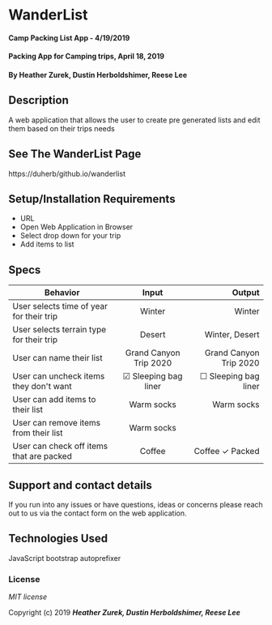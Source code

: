 # WanderList

#### Camp Packing List App - 4/19/2019

#### Packing App for Camping trips, April 18, 2019


#### By **Heather Zurek, Dustin Herboldshimer, Reese Lee**

## Description

A web application that allows the user to create pre generated lists and edit them based on their trips needs

## See The WanderList Page

https://duherb/github.io/wanderlist

## Setup/Installation Requirements

* URL
* Open Web Application in Browser
* Select drop down for your trip
* Add items to list


## Specs

| Behavior | Input | Output |
| ------------- |:-------------:| -----:|
| User selects time of year for their trip | Winter | Winter |
| User selects terrain type for their trip | Desert | Winter, Desert |
| User can name their list | Grand Canyon Trip 2020 | Grand Canyon Trip 2020 |
| User can uncheck items they don't want | ☑ Sleeping bag liner | ☐ Sleeping bag liner |
| User can add items to their list | Warm socks | Warm socks |
| User can remove items from their list | Warm socks | |
| User can check off items that are packed | Coffee | Coffee ✓ Packed |

## Support and contact details

If you run into any issues or have questions, ideas or concerns please reach out to us via the contact form on the web application.

## Technologies Used

JavaScript
bootstrap
autoprefixer

### License

*MIT license*

Copyright (c) 2019 **_Heather Zurek, Dustin Herboldshimer, Reese Lee_**
